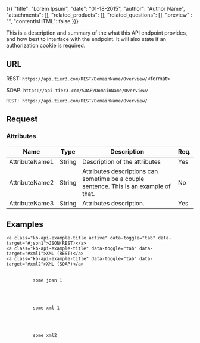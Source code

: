 {{{
  "title": "Lorem Ipsum",
  "date": "01-18-2015",
  "author": "Author Name",
  "attachments": [],
  "related_products": [],
  "related_questions": [],
  "preview" : "",
  "contentIsHTML": false
}}}

This is a description and summary of the what this API endpoint provides, and how best to interface with the endpoint. It will also state if an authorization cookie is required.

## URL

<div class="kb-api-urls">
  <div class="kb-api-urls-inner">
    <p>REST: <span class="url"><code>https://api.tier3.com/REST/DomainName/Overview/</code></span>&lt;format&gt;</p>
    <p>SOAP: <span class="url"><code>https://api.tier3.com/SOAP/DomainName/Overview/</code></span></p>
  </div>
</div>

```
REST: https://api.tier3.com/REST/DomainName/Overview/
```


## Request
### Attributes

| Name         | Type   | Description                                                                      | Req. |
|--------------|--------|----------------------------------------------------------------------------------|------|
| AttributeName1 | String | Description of the attributes                                                   | Yes  |
| AttributeName2 | String | Attributes descriptions can sometime be a couple sentence. This is an example of that. | No   |
| AttributeName3 | String | Attributes description.                                      | Yes  |


## Examples

<div class="kb-api-examples">

  <div class="kb-api-examples-header">

    <a class="kb-api-example-title active" data-toggle="tab" data-target="#json1">JSON(REST)</a>
    <a class="kb-api-example-title" data-toggle="tab" data-target="#xml1">XML (REST)</a>
    <a class="kb-api-example-title" data-toggle="tab" data-target="#xml2">XML (SOAP)</a>

  </div>
  <div class="kb-api-examples-content tab-content">
    <div class="kb-api-examples-content__item tab-pane" id="json1">
      <pre>
        <code>
          some josn 1
        </code>
      </pre>
    </div>
    <div class="kb-api-examples-content__item tab-pane" id="xml1">
      <pre>
        <code>
          some xml 1
        </code>
      </pre>
    </div>
    <div class="kb-api-examples-content__item tab-pane" id="xml2">
      <pre>
        <code>
          some xml2
        </code>
      </pre>
    </div>
  </div>
</div>